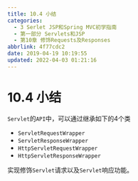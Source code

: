 ```yaml
---
title: 10.4 小结
categories: 
  - 3 Serlet JSP和Spring MVC初学指南
  - 第一部分 Servlets和JSP
  - 第10章 修饰Requests及Responses
abbrlink: 4f77cdc2
date: 2019-04-19 10:19:55
updated: 2022-04-03 01:21:16
---
```

# 10.4 小结 #
`Servlet`的`API`中，可以通过继承如下的4个类
- `ServletRequestWrapper`
- `ServletResponseWrapper`
- `HttpServletRequestWrapper`
- `HttpServletResponseWrapper`

实现修饰`Servlet`请求以及`Servlet`响应功能。

